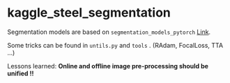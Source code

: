# kaggle_steel_segmentation

Segmentation models are based on  `segmentation_models_pytorch` [Link](https://arxiv.org/pdf/1704.03155.pdf).

Some tricks can be found in `untils.py` and `tools` . (RAdam, FocalLoss, TTA ...)

Lessons learned: **Online and offline image pre-processing should be unified !!**

